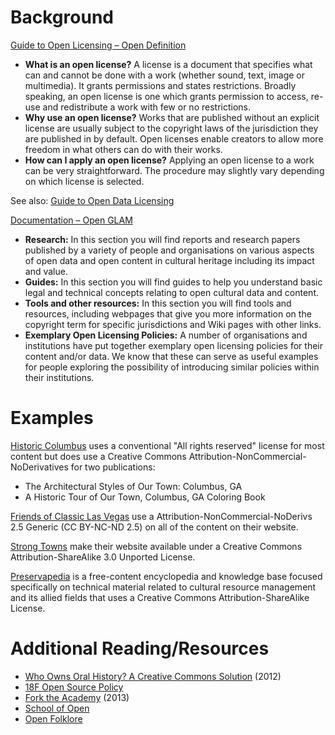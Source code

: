 # Background

[Guide to Open Licensing – Open Definition](http://opendefinition.org/guide/)

- **What is an open license?** A license is a document that specifies what can and cannot be done with a work (whether sound, text, image or multimedia). It grants permissions and states restrictions. Broadly speaking, an open license is one which grants permission to access, re-use and redistribute a work with few or no restrictions.
- **Why use an open license?** Works that are published without an explicit license are usually subject to the copyright laws of the jurisdiction they are published in by default. Open licenses enable creators to allow more freedom in what others can do with their works.
- **How can I apply an open license?** Applying an open license to a work can be very straightforward. The procedure may slightly vary depending on which license is selected.

See also: [Guide to Open Data Licensing](http://opendefinition.org/guide/data/)

[Documentation – Open GLAM](http://openglam.org/documentation/)

- **Research:** In this section you will find reports and research papers published by a variety of people and organisations on various aspects of open data and open content in cultural heritage including its impact and value.
- **Guides:** In this section you will find guides to help you understand basic legal and technical concepts relating to open cultural data and content.
- **Tools and other resources:** In this section you will find tools and resources, including webpages that give you more information on the copyright term for specific jurisdictions and Wiki pages with other links.
- **Exemplary Open Licensing Policies:** A number of organisations and institutions have put together exemplary open licensing policies for their content and/or data. We know that these can serve as useful examples for people exploring the possibility of introducing similar policies within their institutions.

# Examples

[Historic Columbus](http://historiccolumbus.com/) uses a conventional "All rights reserved" license for most content but does use a Creative Commons Attribution-NonCommercial-NoDerivatives for two publications:

- The Architectural Styles of Our Town: Columbus, GA
- A Historic Tour of Our Town, Columbus, GA Coloring Book
 
[Friends of Classic Las Vegas](http://classiclasvegas.squarespace.com/) use a Attribution-NonCommercial-NoDerivs 2.5 Generic (CC BY-NC-ND 2.5) on all of the content on their website.

[Strong Towns](http://www.strongtowns.org/) make their website available under a Creative Commons Attribution-ShareAlike 3.0 Unported License.

[Preservapedia](http://preservapedia.org/index.php?title=Main_Page) is a free-content encyclopedia and knowledge base focused specifically on technical material related to cultural resource management and its allied fields that uses a Creative Commons Attribution-ShareAlike License.

# Additional Reading/Resources

- [Who Owns Oral History? A Creative Commons Solution](http://ohda.matrix.msu.edu/2012/06/a-creative-commons-solution/) (2012)
- [18F Open Source Policy]()
- [Fork the Academy](http://chronicle.com/blogs/profhacker/fork-the-academy/48935) (2013)
- [School of Open](http://schoolofopen.p2pu.org/)
- [Open Folklore](http://www.openfolklore.org/)
